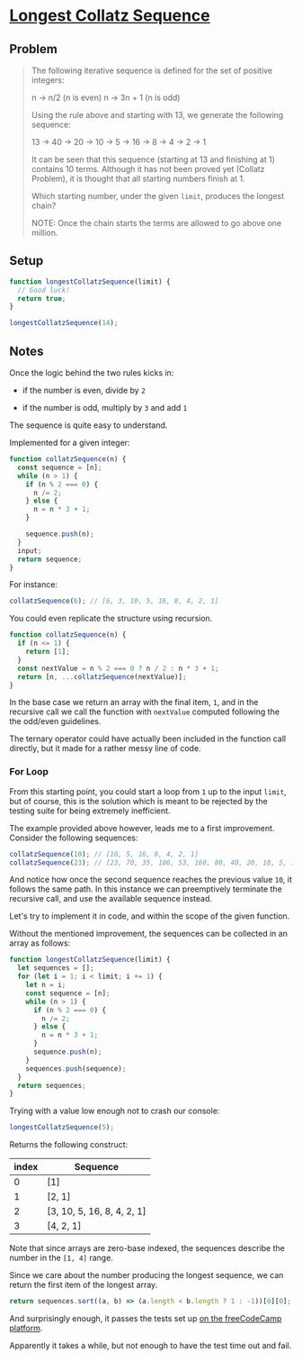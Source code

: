 # [Longest Collatz Sequence](https://www.freecodecamp.org/learn/coding-interview-prep/project-euler/problem-14-longest-collatz-sequence)

## Problem

> The following iterative sequence is defined for the set of positive integers:
>
> n → n/2 (n is even)
> n → 3n + 1 (n is odd)
>
> Using the rule above and starting with 13, we generate the following sequence:
>
> 13 → 40 → 20 → 10 → 5 → 16 → 8 → 4 → 2 → 1
>
> It can be seen that this sequence (starting at 13 and finishing at 1) contains 10 terms. Although it has not been proved yet (Collatz Problem), it is thought that all starting numbers finish at 1.
>
> Which starting number, under the given `limit`, produces the longest chain?
>
> NOTE: Once the chain starts the terms are allowed to go above one million.

## Setup

```js
function longestCollatzSequence(limit) {
  // Good luck!
  return true;
}

longestCollatzSequence(14);
```

## Notes

Once the logic behind the two rules kicks in:

- if the number is even, divide by `2`

- if the number is odd, multiply by `3` and add `1`

The sequence is quite easy to understand.

Implemented for a given integer:

```js
function collatzSequence(n) {
  const sequence = [n];
  while (n > 1) {
    if (n % 2 === 0) {
      n /= 2;
    } else {
      n = n * 3 + 1;
    }

    sequence.push(n);
  }
  input;
  return sequence;
}
```

For instance:

```js
collatzSequence(6); // [6, 3, 10, 5, 16, 8, 4, 2, 1]
```

You could even replicate the structure using recursion.

```js
function collatzSequence(n) {
  if (n <= 1) {
    return [1];
  }
  const nextValue = n % 2 === 0 ? n / 2 : n * 3 + 1;
  return [n, ...collatzSequence(nextValue)];
}
```

In the base case we return an array with the final item, `1`, and in the recursive call we call the function with `nextValue` computed following the the odd/even guidelines.

The ternary operator could have actually been included in the function call directly, but it made for a rather messy line of code.

### For Loop

From this starting point, you could start a loop from `1` up to the input `limit`, but of course, this is the solution which is meant to be rejected by the testing suite for being extremely inefficient.

The example provided above however, leads me to a first improvement. Consider the following sequences:

```js
collatzSequence(10); // [10, 5, 16, 8, 4, 2, 1]
collatzSequence(23); // [23, 70, 35, 106, 53, 160, 80, 40, 20, 10, 5, 16, 8, 4, 2, 1]
```

And notice how once the second sequence reaches the previous value `10`, it follows the same path. In this instance we can preemptively terminate the recursive call, and use the available sequence instead.

Let's try to implement it in code, and within the scope of the given function.

Without the mentioned improvement, the sequences can be collected in an array as follows:

```js
function longestCollatzSequence(limit) {
  let sequences = [];
  for (let i = 1; i < limit; i += 1) {
    let n = i;
    const sequence = [n];
    while (n > 1) {
      if (n % 2 === 0) {
        n /= 2;
      } else {
        n = n * 3 + 1;
      }
      sequence.push(n);
    }
    sequences.push(sequence);
  }
  return sequences;
}
```

Trying with a value low enough not to crash our console:

```js
longestCollatzSequence(5);
```

Returns the following construct:

| index | Sequence                   |
| ----- | -------------------------- |
| 0     | [1]                        |
| 1     | [2, 1]                     |
| 2     | [3, 10, 5, 16, 8, 4, 2, 1] |
| 3     | [4, 2, 1]                  |

Note that since arrays are zero-base indexed, the sequences describe the number in the `[1, 4]` range.

Since we care about the number producing the longest sequence, we can return the first item of the longest array.

```js
return sequences.sort((a, b) => (a.length < b.length ? 1 : -1))[0][0];
```

And surprisingly enough, it passes the tests set up [on the freeCodeCamp platform](https://www.freecodecamp.org/learn/coding-interview-prep/project-euler/problem-14-longest-collatz-sequence).

Apparently it takes a while, but not enough to have the test time out and fail.
